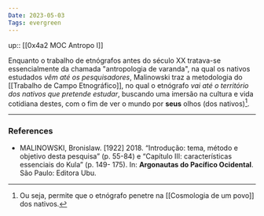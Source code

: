 ```yaml
---
Date: 2023-05-03
Tags: evergreen
---
```

up:: [[0x4a2 MOC Antropo I]]

Enquanto o trabalho de etnógrafos antes do século XX tratava-se essencialmente da chamada "antropologia de varanda", na qual os nativos estudados *vêm até os pesquisadores*, Malinowski traz a metodologia do [[Trabalho de Campo Etnográfico]], no qual o etnógrafo *vai até o território dos nativos que pretende estudar*, buscando uma imersão na cultura e vida cotidiana destes, com o fim de ver o mundo por **seus** olhos (dos nativos)[^1].


---
### References
- MALINOWSKI, Bronislaw. [1922] 2018. “Introdução: tema, método e objetivo desta pesquisa” (p. 55-84) e “Capítulo III: características essenciais do Kula” (p. 149- 175). In: **Argonautas do Pacífico Ocidental**. São Paulo: Editora Ubu.

[^1]: Ou seja, permite que o etnógrafo penetre na [[Cosmologia de um povo]] dos nativos.